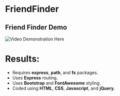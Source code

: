 # FriendFinder

## Friend Finder Demo
![Video Demonstration Here](videos/Friend-Finder.gif)


# Results: 
* Requires **express**, **path**, and **fs** packages.
* Uses **Express** routing.
* Uses **Bootstrap** and **FontAwesome** styling.
* Coded using **HTML**, **CSS**, **Javascript**, and **jQuery**.